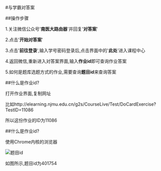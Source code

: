 #与学霸对答案

##操作步骤

1.关注微信公众号'**南医大路由器**'并回复'**对答案**'

2.点击'**开始对答案**'

3.点击'**前往登录**',输入学号密码登录后,点击界面中的'**此处**'进入课程中心

4.返回微信,重新进入对答案界面,输入**作业id**即可查询作业答案

5.如何是题库选题方式的作业,需要查询**题目id**来查询答案

##什么是作业id?

打开作业界面,复制网址

比如http://elearning.njmu.edu.cn/g2s/CourseLive/Test/DoCardExercise?TestID=11086

所以这份作业的ID为11086

##什么是作业id?

使用Chrome内核的浏览器

![题目id](http://od2jzismk.bkt.clouddn.com/id.gif)

如图所示,题目id为401754
